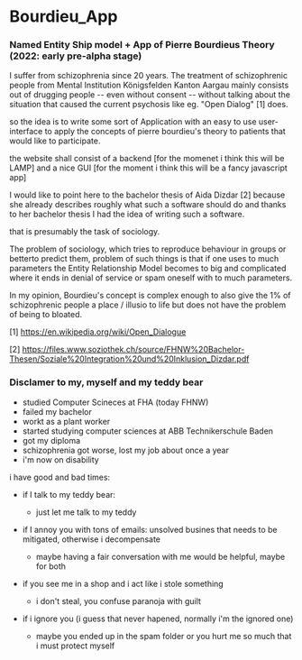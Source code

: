 # Bourdieu_App
### Named Entity Ship model + App of Pierre Bourdieus Theory (2022: early pre-alpha stage)


I suffer from schizophrenia since 20 years. The treatment of schizophrenic people from Mental Institution Königsfelden Kanton Aargau mainly consists out of drugging people -- even without consent -- without talking about the situation that caused the current psychosis like eg. "Open Dialog" [1] does.


so the idea is to write some sort of Application with an easy to use user-interface to apply the concepts of pierre bourdieu's theory to patients that would like to participate.


the website shall consist of a backend [for the momenet i think this will be LAMP] and a nice GUI [for the moment i think this will be a fancy javascript app]


I would like to point here to the bachelor thesis of Aida Dizdar [2] because she already describes roughly what such a software should do and thanks to her bachelor thesis I had the idea of writing such a software.


that is presumably the task of sociology.

The problem of sociology, which tries to reproduce behaviour in groups or betterto predict them, problem of such things is that if one uses to much parameters the Entity Relationship Model becomes to big and complicated where it ends in denial of service or spam oneself with to much parameters.


In my opinion, Bourdieu's concept is complex enough to also give the 1% of schizophrenic people a place / illusio to life but does not have the problem of being to bloated.



[1] https://en.wikipedia.org/wiki/Open_Dialogue

[2] https://files.www.soziothek.ch/source/FHNW%20Bachelor-Thesen/Soziale%20Integration%20und%20Inklusion_Dizdar.pdf



### Disclamer to my, myself and my teddy bear

- studied Computer Scineces at FHA (today FHNW)
- failed my bachelor
- workt as a plant worker
- started studying computer sciences at ABB Technikerschule Baden
- got my diploma
- schizophrenia got worse, lost my job about once a year
- i'm now on disability

i have good and bad times:
* if I talk to my teddy bear:
    * just let me talk to my teddy


* if I annoy you with tons of emails: unsolved busines that needs to be mitigated, otherwise i decompensate
    * maybe having a fair conversation with me would be helpful, maybe for both


* if you see me in a shop and i act like i stole something
    * i don't steal, you confuse paranoja with guilt


* if i ignore you (i guess that never hapened, normally i'm the ignored one)
    * maybe you ended up in the spam folder or you hurt me so much that i must protect myself


